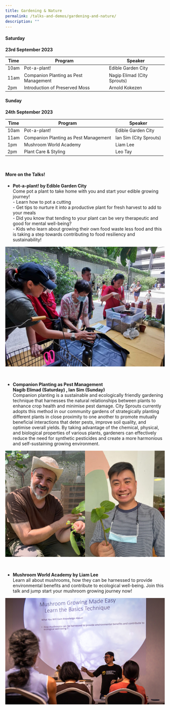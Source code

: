 ```yaml
---
title: Gardening & Nature
permalink: /talks-and-demos/gardening-and-nature/
description: ""
---
```

#### Saturday
**23rd September 2023** <br>

| Time | Program | Speaker |
| -------- | -------- | -------- |
| 10am | Pot-a-plant! | Edible Garden City |
| 11am | Companion Planting as Pest Management | Nagip Elimad (City Sprouts) |
| 2pm | Introduction of Preserved Moss  |  Arnold Kokezen  |


#### Sunday
**24th September 2023** <br>

| Time | Program | Speaker |
| -------- | -------- | -------- |
| 10am | Pot-a-plant! | Edible Garden City |
| 11am | Companion Planting as Pest Management | Ian Sim (City Sprouts) |
| 1pm | Mushroom World Academy  |  Liam Lee  |
| 2pm | Plant Care &amp; Styling  |  Leo Tay  |



<br>


#### More on the Talks!

* **Pot-a-plant! by Edible Garden City**
<br>Come pot a plant to take home with you and start your edible growing journey! 
<br> - Learn how to pot a cutting
<br> - Get tips to nurture it into a productive plant for fresh harvest to add to your meals
<br> - Did you know that tending to your plant can be very therapeutic and good for mental well-being?
<br> - Kids who learn about growing their own food waste less food and this is taking a step towards contributing to food resiliency and sustainability!

![Edible Garden City](/images/edb%20photo2.jpg)

<br>

* **Companion Planting as Pest Management <br>Nagib Elimad (Saturday) , Ian Sim (Sunday)**
<br>Companion planting is a sustainable and ecologically friendly gardening technique that harnesses the natural relationships between plants to enhance crop health and minimise pest damage. City Sprouts currently adopts this method in our community gardens of strategically planting different plants in close proximity to one another to promote mutually beneficial interactions that deter pests, improve soil quality, and optimise overall yields. By taking advantage of the chemical, physical, and biological properties of various plants, gardeners can effectively reduce the need for synthetic pesticides and create a more harmonious and self-sustaining growing environment.

![Nagib Elimad &amp; Ian Sim](/images/montage%202.png)

<br>

* **Mushroom World Academy by Liam Lee**
<br>Learn all about mushrooms, how they can be harnessed to provide environmental benefits and contribute to ecological well-being. Join this talk and jump start your mushroom growing journey now!

![Mushroom](/images/img_0944.jpg)

<br>